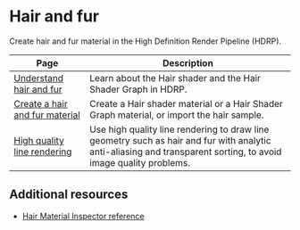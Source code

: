 # Hair and fur

Create hair and fur material in the High Definition Render Pipeline (HDRP).

|Page|Description|
|-|-|
|[Understand hair and fur](understand-hair-and-fur.md)|Learn about the Hair shader and the Hair Shader Graph in HDRP.|
|[Create a hair and fur material](create-a-hair-and-fur-material.md)|Create a Hair shader material or a Hair Shader Graph material, or import the hair sample.|
|[High quality line rendering](high-quality-line-rendering.md)|Use high quality line rendering to draw line geometry such as hair and fur with analytic anti-aliasing and transparent sorting, to avoid image quality problems.|

## Additional resources

- [Hair Material Inspector reference](hair-material-inspector-reference.md)

